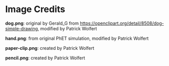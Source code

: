 Image Credits
===========

**dog.png**: original by Gerald_G from https://openclipart.org/detail/8508/dog-simple-drawing, modified by Patrick Wolfert

**hand.png**: from original PhET simulation, modified by Patrick Wolfert

**paper-clip.png**: created by Patrick Wolfert

**pencil.png**: created by Patrick Wolfert